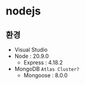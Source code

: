 # nodejs

## 환경
* Visual Studio
* Node : 20.9.0
  * Express : 4.18.2
* MongoDB `Atlas Cluster?`
  * Mongoose : 8.0.0 
